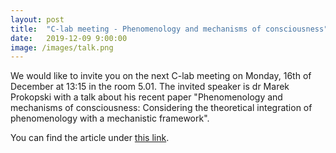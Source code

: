```yaml
---
layout: post
title:  "C-lab meeting - Phenomenology and mechanisms of consciousness"
date:   2019-12-09 9:00:00
image: /images/talk.png
---
```


We would like to invite you on the next C-lab meeting on Monday, 16th of December at 13:15 in the room 5.01. The invited speaker is dr Marek Prokopski with a talk about his recent paper "Phenomenology and mechanisms of consciousness: Considering the theoretical integration of phenomenology with a mechanistic framework".


You can find the article under [this link](https://journals.sagepub.com/doi/full/10.1177/0959354319868769).
